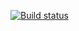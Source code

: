 [![Build status](https://ci.appveyor.com/api/projects/status/w6h4ucr5awfls4ir?svg=true)](https://ci.appveyor.com/project/Nady51323/dz-patterns-2)